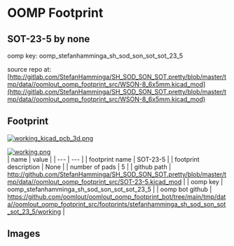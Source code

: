 # OOMP Footprint  
## SOT-23-5  by none  
  
oomp key: oomp_stefanhamminga_sh_sod_son_sot_sot_23_5  
  
source repo at: [http://gitlab.com/StefanHamminga/SH_SOD_SON_SOT.pretty/blob/master/tmp/data//oomlout_oomp_footprint_src/WSON-8_6x5mm.kicad_mod](http://gitlab.com/StefanHamminga/SH_SOD_SON_SOT.pretty/blob/master/tmp/data//oomlout_oomp_footprint_src/WSON-8_6x5mm.kicad_mod)  
## Footprint  
  
[![working_kicad_pcb_3d.png](working_kicad_pcb_3d_600.png)](working_kicad_pcb_3d.png)  
  
[![working.png](working_600.png)](working.png)  
| name | value | 
| --- | --- | 
| footprint name | SOT-23-5 | 
| footprint description | None | 
| number of pads | 5 | 
| github path | http://github.com/StefanHamminga/SH_SOD_SON_SOT.pretty/blob/master/tmp/data//oomlout_oomp_footprint_src/SOT-23-5.kicad_mod | 
| oomp key | oomp_stefanhamminga_sh_sod_son_sot_sot_23_5 | 
| oomp bot github | https://github.com/oomlout/oomlout_oomp_footprint_bot/tree/main/tmp/data//oomlout_oomp_footprint_src/footprints/stefanhamminga_sh_sod_son_sot_sot_23_5/working | 
## Images  
